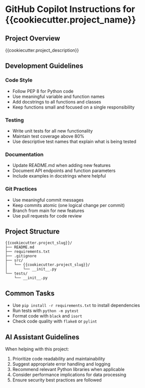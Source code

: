 # GitHub Copilot Instructions for {{cookiecutter.project_name}}

## Project Overview
{{cookiecutter.project_description}}

## Development Guidelines

### Code Style
- Follow PEP 8 for Python code
- Use meaningful variable and function names
- Add docstrings to all functions and classes
- Keep functions small and focused on a single responsibility

### Testing
- Write unit tests for all new functionality
- Maintain test coverage above 80%
- Use descriptive test names that explain what is being tested

### Documentation
- Update README.md when adding new features
- Document API endpoints and function parameters
- Include examples in docstrings where helpful

### Git Practices
- Use meaningful commit messages
- Keep commits atomic (one logical change per commit)
- Branch from main for new features
- Use pull requests for code review

## Project Structure
```
{{cookiecutter.project_slug}}/
├── README.md
├── requirements.txt
├── .gitignore
├── src/
│   └── {{cookiecutter.project_slug}}/
│       └── __init__.py
└── tests/
    └── __init__.py
```

## Common Tasks
- Use `pip install -r requirements.txt` to install dependencies
- Run tests with `python -m pytest`
- Format code with `black` and `isort`
- Check code quality with `flake8` or `pylint`

## AI Assistant Guidelines
When helping with this project:
1. Prioritize code readability and maintainability
2. Suggest appropriate error handling and logging
3. Recommend relevant Python libraries when applicable
4. Consider performance implications for data processing
5. Ensure security best practices are followed